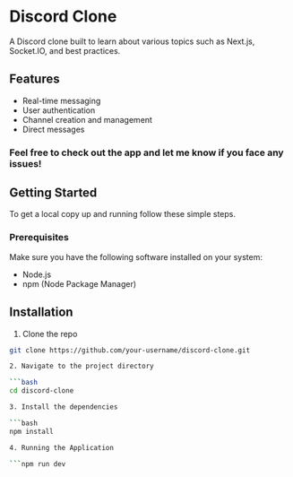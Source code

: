 # Discord Clone

A Discord clone built to learn about various topics such as Next.js, Socket.IO, and best practices. 

## Features

- Real-time messaging
- User authentication
- Channel creation and management
- Direct messages

### Feel free to check out the app and let me know if you face any issues!

## Getting Started

To get a local copy up and running follow these simple steps.

### Prerequisites

Make sure you have the following software installed on your system:

- Node.js
- npm (Node Package Manager)

## Installation

1. Clone the repo

```bash
git clone https://github.com/your-username/discord-clone.git

2. Navigate to the project directory

```bash
cd discord-clone

3. Install the dependencies

```bash
npm install

4. Running the Application

```npm run dev
